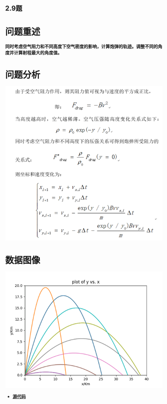 ## 2.9题

# 问题重述
  
  **同时考虑空气阻力和不同高度下空气密度的影响，计算炮弹的轨迹。调整不同的角度并计算射程最大的角度值。**

# 问题分析

![fenxi](https://github.com/paaaaaan/Computational_physics_2015301500280/blob/4.0/exercise04.png)
 
# 数据图像

![figure](https://github.com/paaaaaan/Computational_physics_2015301500280/blob/4.0/Figure_1.png)

- [**源代码**](https://github.com/paaaaaan/Computational_physics_2015301500280/blob/4.0/exercise04%20%20file)
